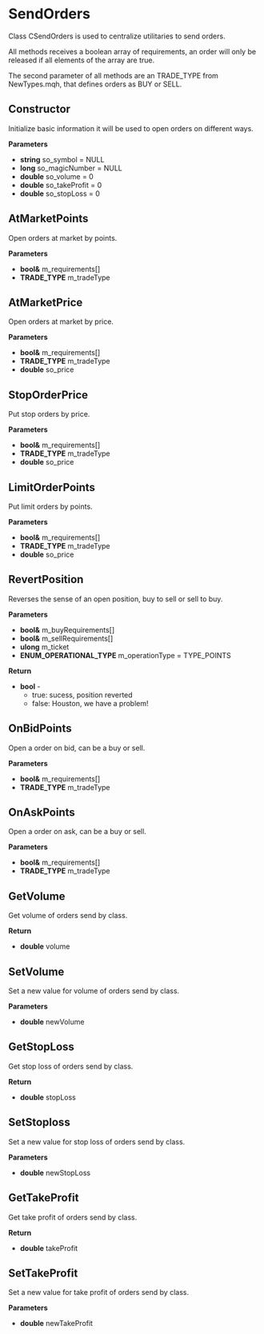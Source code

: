 # SendOrders

Class CSendOrders is used to centralize utilitaries to send orders.

All methods receives a boolean array of requirements, an order will only be released if all elements of the array are true.

The second parameter of all methods are an TRADE_TYPE from NewTypes.mqh, that defines orders as BUY or SELL.

## Constructor

Initialize basic information it will be used to open orders on different ways.

**Parameters**

- **string** so_symbol = NULL
- **long** so_magicNumber = NULL
- **double** so_volume = 0
- **double** so_takeProfit = 0
- **double** so_stopLoss = 0

## AtMarketPoints

Open orders at market by points.

**Parameters**

- **bool&** m_requirements[]
- **TRADE_TYPE** m_tradeType

## AtMarketPrice

Open orders at market by price.

**Parameters**

- **bool&** m_requirements[]
- **TRADE_TYPE** m_tradeType
- **double** so_price

## StopOrderPrice

Put stop orders by price.

**Parameters**

- **bool&** m_requirements[]
- **TRADE_TYPE** m_tradeType
- **double** so_price

## LimitOrderPoints

Put limit orders by points.

**Parameters**

- **bool&** m_requirements[]
- **TRADE_TYPE** m_tradeType
- **double** so_price

## RevertPosition

Reverses the sense of an open position, buy to sell or sell to buy.

**Parameters**

- **bool&** m_buyRequirements[]
- **bool&** m_sellRequirements[]
- **ulong** m_ticket
- **ENUM_OPERATIONAL_TYPE** m_operationType = TYPE_POINTS

**Return**

- **bool** -
  - true: sucess, position reverted
  - false: Houston, we have a problem!

## OnBidPoints

Open a order on bid, can be a buy or sell.

**Parameters**

- **bool&** m_requirements[]
- **TRADE_TYPE** m_tradeType

## OnAskPoints

Open a order on ask, can be a buy or sell.

**Parameters**

- **bool&** m_requirements[]
- **TRADE_TYPE** m_tradeType

## GetVolume

Get volume of orders send by class.

**Return**
- **double** volume

## SetVolume

Set a new value for volume of orders send by class.

**Parameters**
- **double** newVolume

## GetStopLoss

Get stop loss of orders send by class.

**Return**
- **double** stopLoss

## SetStoploss

Set a new value for stop loss of orders send by class.

**Parameters**
- **double** newStopLoss

## GetTakeProfit

Get take profit of orders send by class.

**Return**
- **double** takeProfit

## SetTakeProfit

Set a new value for take profit of orders send by class.

**Parameters**
- **double** newTakeProfit
